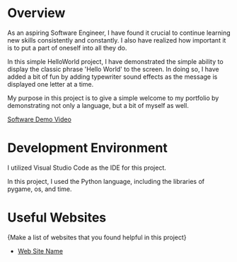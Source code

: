 # Overview

As an aspiring Software Engineer, I have found it crucial to continue learning new
skills consistently and constantly. I also have realized how important it is to 
put a part of oneself into all they do.

In this simple HelloWorld project, I have demonstrated the simple ability to
display the classic phrase 'Hello World' to the screen. In doing so, I have added 
a bit of fun by adding typewriter sound effects as the message is displayed one 
letter at a time.

My purpose in this project is to give a simple welcome to my portfolio by 
demonstrating not only a language, but a bit of myself as well.

[Software Demo Video](https://youtu.be/0eWGlQrYU0U)

# Development Environment

I utilized Visual Studio Code as the IDE for this project.

In this project, I used the Python language, including the libraries of pygame, 
os, and time.

# Useful Websites

{Make a list of websites that you found helpful in this project}
* [Web Site Name](https://www.geeksforgeeks.org/python-playing-audio-file-in-pygame/)
